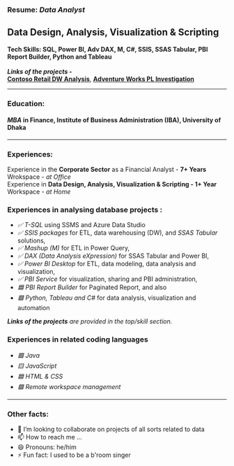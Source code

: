 ### Resume: _Data Analyst_
## Data Design, Analysis, Visualization & Scripting

__Tech Skills: SQL, Power BI, Adv DAX, M, C#, SSIS, SSAS Tabular, PBI Report Builder, Python and Tableau__
<br><br>___Links of the projects -___ 
<br> __<a href="https://app.powerbi.com/view?r=eyJrIjoiZTMxZjAxNDYtMThjMy00OTY1LTliN2MtNzBiZDc5MTQxNzgxIiwidCI6IjJmZjJhZDJiLTcwYmMtNDMwOS1hZGJiLWJlNmVlMjE0ZmNmNyIsImMiOjEwfQ%3D%3D" target="_blank">Contoso Retail DW Analysis</a>__, __<a href="https://app.powerbi.com/view?r=eyJrIjoiYzcwYzRmMGYtZjQwMy00MmYwLThmMjItNGM0ZjliOWJmYjY1IiwidCI6IjJmZjJhZDJiLTcwYmMtNDMwOS1hZGJiLWJlNmVlMjE0ZmNmNyIsImMiOjEwfQ%3D%3D" target="_blank">Adventure Works PL Investigation</a>__




---
### Education: 
#### <i>MBA</i> in Finance, Institute of Business Administration (IBA), University of Dhaka
---
### Experiences:
Experience in the __Corporate Sector__ as a Financial Analyst - __7+ Years__
<br> Wrokspace - _at Office_
<br>Experience in __Data Design, Analysis, Visualization & Scripting - 1+ Year__
<br> Workspace - _at Home_

### Experiences in analysing database projects :

<ul>
<li><i>✅ T-SQL</i> using SSMS and Azure Data Studio  </li>
<li><i>✅ SSIS packages</i> for ETL, data warehousing (DW), and <i>SSAS Tabular</i> solutions,  </li>
<li><i>✅ Mashup (M)</i> for ETL in Power Query,  </li>
<li><i>✅ DAX (Data Analysis eXpression)</i> for SSAS Tabular and Power BI,  </li>
<li><i>✅ Power BI Desktop</i> for ETL, data modeling, data analysis and visualization,  </li>
<li><i>✅ PBI Service</i> for visualization, sharing and PBI administration,  </li>
<li><i>🟦 PBI Report Builder</i> for Paginated Report, and also   </li>
<li><i>🟪 Python, Tableau and C#</i>  for data analysis, visualization and automation</li>
</ul>

___Links of the projects__ are provided in the top/skill section._

### Experiences in related coding languages

<ul>
<li> <i>🟩 Java</i> </li>
<li> <i>🟨 JavaScript</i> </li>
<li> <i>🟦 HTML & CSS</i> </li>
<li> <i>🟪 Remote workspace management</i> </li>
</ul>

---
### Other facts:

- 💞️ I’m looking to collaborate on projects of all sorts related to data
- 📫 How to reach me ... 
- 😄 Pronouns: he/him
- ⚡ Fun fact: I used to be a b'room singer

<!---
shahidulq/shahidulq is a ✨ special ✨ repository because its `README.md` (this file) appears on your GitHub profile.
You can click the Preview link to take a look at your changes.
--->
